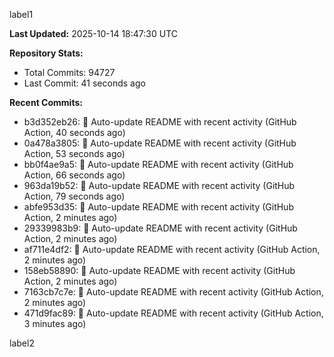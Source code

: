 
label1 
<!-- ACTIVITY_START -->
**Last Updated:** 2025-10-14 18:47:30 UTC

**Repository Stats:**
- Total Commits: 94727
- Last Commit: 41 seconds ago

**Recent Commits:**
- b3d352eb26: 🤖 Auto-update README with recent activity (GitHub Action, 40 seconds ago)
- 0a478a3805: 🤖 Auto-update README with recent activity (GitHub Action, 53 seconds ago)
- bb0f4ae9a5: 🤖 Auto-update README with recent activity (GitHub Action, 66 seconds ago)
- 963da19b52: 🤖 Auto-update README with recent activity (GitHub Action, 79 seconds ago)
- abfe953d35: 🤖 Auto-update README with recent activity (GitHub Action, 2 minutes ago)
- 29339983b9: 🤖 Auto-update README with recent activity (GitHub Action, 2 minutes ago)
- af711e4df2: 🤖 Auto-update README with recent activity (GitHub Action, 2 minutes ago)
- 158eb58890: 🤖 Auto-update README with recent activity (GitHub Action, 2 minutes ago)
- 7163cb7c7e: 🤖 Auto-update README with recent activity (GitHub Action, 2 minutes ago)
- 471d9fac89: 🤖 Auto-update README with recent activity (GitHub Action, 3 minutes ago)
<!-- ACTIVITY_END -->

label2
